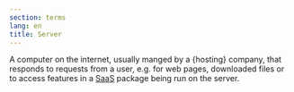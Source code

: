 ```yaml
---
section: terms
lang: en
title: Server
---
```


A computer on the internet, usually manged by a {hosting} company, that responds to requests from a user, e.g. for web pages, downloaded files or to access features in a [SaaS](/glossary/en/terms/saas/) package being run on the server.